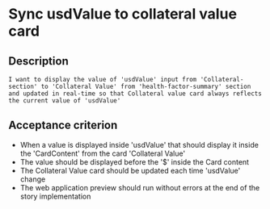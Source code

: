 # Sync usdValue to collateral value card

## Description

`I want to display the value of 'usdValue' input from 'Collateral-section' to 'Collateral Value' from 'health-factor-summary' section and updated in real-time so that Collateral value card always reflects the current value of 'usdValue'`

## Acceptance criterion
- When a value is displayed inside 'usdValue' that should display it inside the 'CardContent' from the card 'Collateral Value'
- The value should be displayed before the '$' inside the Card content
- The Collateral Value card should be updated each time 'usdValue' change
- The web application preview should run without errors at the end of the story implementation
